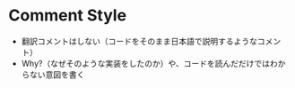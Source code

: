 # Comment Style


- 翻訳コメントはしない（コードをそのまま日本語で説明するようなコメント）
- Why?（なぜそのような実装をしたのか）や、コードを読んだだけではわからない意図を書く